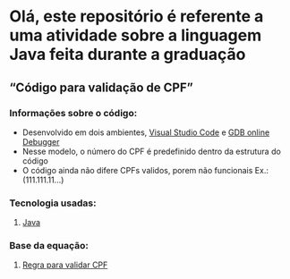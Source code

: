 # Olá, este repositório é referente a uma atividade sobre a linguagem Java feita durante a graduação

## “Código para validação de CPF”

### Informações sobre o código:

* Desenvolvido em dois ambientes, [Visual Studio Code](https://code.visualstudio.com/) e [GDB online Debugger](https://www.onlinegdb.com/)
* Nesse modelo, o número do CPF é predefinido dentro da estrutura do código
* O código ainda não difere CPFs validos, porem não funcionais Ex.:(111.111.11...)

### Tecnologia usadas:

1. [Java](https://www.w3schools.com/java/)

### Base da equação:

1. [Regra para validar CPF](https://dicasdeprogramacao.com.br/algoritmo-para-validar-cpf/)

